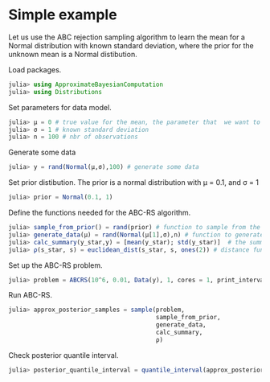 # Simple example

Let us use the  ABC rejection sampling algorithm to learn the mean for a Normal distribution
with known standard deviation, where the prior for the unknown mean is a Normal distibution.

Load packages.

```julia
julia> using ApproximateBayesianComputation
julia> using Distributions
```

Set parameters for data model.

```julia
julia> μ = 0 # true value for the mean, the parameter that  we want to estimate
julia> σ = 1 # known standard deviation
julia> n = 100 # nbr of observations
```
Generate some data

```julia
julia> y = rand(Normal(μ,σ),100) # generate some data
```

Set prior distibution. The prior is a normal distribution with μ = 0.1, and σ = 1

```julia
julia> prior = Normal(0.1, 1)
```

Define the functions needed for the ABC-RS algorithm.

```julia
julia> sample_from_prior() = rand(prior) # function to sample from the prior
julia> generate_data(μ) = rand(Normal(μ[1],σ),n) # function to generate data
julia> calc_summary(y_star,y) = [mean(y_star); std(y_star)]  # the summary statistics
julia> ρ(s_star, s) = euclidean_dist(s_star, s, ones(2)) # distance function
```

Set up the ABC-RS problem.

```julia
julia> problem = ABCRS(10^6, 0.01, Data(y), 1, cores = 1, print_interval = 10^5)
```

Run ABC-RS.

```julia
julia> approx_posterior_samples = sample(problem,
                                         sample_from_prior,
                                         generate_data,
                                         calc_summary,
                                         ρ)
```

Check posterior quantile interval.

```julia
julia> posterior_quantile_interval = quantile_interval(approx_posterior_samples)
```
